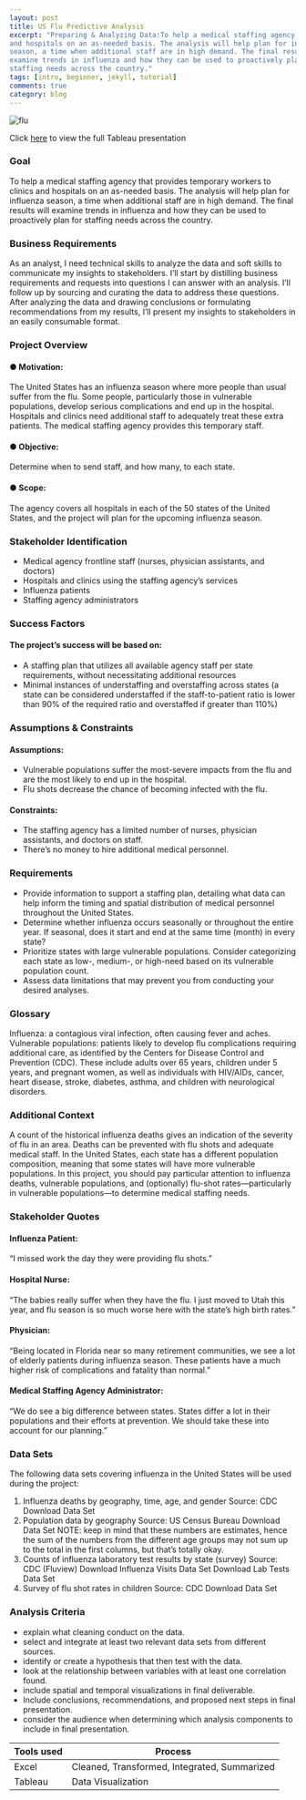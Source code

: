 ```yaml
---
layout: post
title: US Flu Predictive Analysis
excerpt: "Preparing & Analyzing Data:To help a medical staffing agency that provides temporary workers to clinics
and hospitals on an as-needed basis. The analysis will help plan for influenza
season, a time when additional staff are in high demand. The final results will
examine trends in influenza and how they can be used to proactively plan for
staffing needs across the country."
tags: [intro, beginner, jekyll, tutorial]
comments: true
category: blog
---
```

![flu](https://morwarid1.github.io/images/Flu.png)

Click [here](https://public.tableau.com/profile/morwarid.najafizada#!/vizhome/flue/Story) to view the full Tableau presentation 
 
### Goal 
To help a medical staffing agency that provides temporary workers to clinics
and hospitals on an as-needed basis. The analysis will help plan for influenza
season, a time when additional staff are in high demand. The final results will
examine trends in influenza and how they can be used to proactively plan for
staffing needs across the country.

### Business Requirements
As an analyst, I need technical skills to analyze the data and soft skills to communicate my
insights to stakeholders. I’ll start by distilling business requirements and requests into questions
I can answer with an analysis. I’ll follow up by sourcing and curating the data to address these
questions. After analyzing the data and drawing conclusions or formulating recommendations from
my results, I’ll present my insights to stakeholders in an easily consumable format.


### Project Overview

#### ● Motivation: 
The United States has an influenza season where more people than usual
suffer from the flu. Some people, particularly those in vulnerable populations, develop serious
complications and end up in the hospital. Hospitals and clinics need additional staff to
adequately treat these extra patients. The medical staffing agency provides this temporary
staff.
#### ● Objective: 
Determine when to send staff, and how many, to each state.
#### ● Scope: 
The agency covers all hospitals in each of the 50 states of the United States, and
the project will plan for the upcoming influenza season.

### Stakeholder Identification

-  Medical agency frontline staff (nurses, physician assistants, and doctors)
-  Hospitals and clinics using the staffing agency’s services
-  Influenza patients
-  Staffing agency administrators

### Success Factors

#### The project’s success will be based on:
-  A staffing plan that utilizes all available agency staff per state requirements, without
necessitating additional resources
-  Minimal instances of understaffing and overstaffing across states (a state can be considered
understaffed if the staff-to-patient ratio is lower than 90% of the required ratio and
overstaffed if greater than 110%)

### Assumptions & Constraints

#### Assumptions:
-  Vulnerable populations suffer the most-severe impacts from the flu and are the most likely to
end up in the hospital.
-  Flu shots decrease the chance of becoming infected with the flu.

#### Constraints:
-  The staffing agency has a limited number of nurses, physician assistants, and doctors on
staff.
-  There’s no money to hire additional medical personnel.

### Requirements
-  Provide information to support a staffing plan, detailing what data can help inform the timing
and spatial distribution of medical personnel throughout the United States.
-  Determine whether influenza occurs seasonally or throughout the entire year. If seasonal,
does it start and end at the same time (month) in every state?
-  Prioritize states with large vulnerable populations. Consider categorizing each state as low-,
medium-, or high-need based on its vulnerable population count.
-  Assess data limitations that may prevent you from conducting your desired analyses.

### Glossary
Influenza: a contagious viral infection, often causing fever and aches.
Vulnerable populations: patients likely to develop flu complications requiring additional care, as
identified by the Centers for Disease Control and Prevention (CDC). These include adults over 65
years, children under 5 years, and pregnant women, as well as individuals with HIV/AIDs, cancer, heart
disease, stroke, diabetes, asthma, and children with neurological disorders.

### Additional Context
A count of the historical influenza deaths gives an indication of the severity of flu in an area. Deaths
can be prevented with flu shots and adequate medical staff. In the United States, each state has a
different population composition, meaning that some states will have more vulnerable populations. In
this project, you should pay particular attention to influenza deaths, vulnerable populations, and
(optionally) flu-shot rates—particularly in vulnerable populations—to determine medical staffing
needs.

### Stakeholder Quotes
#### Influenza Patient:
“I missed work the day they were providing flu shots.”
#### Hospital Nurse:  
“The babies really suffer when they have the flu. I just moved to Utah this year,
and flu season is so much worse here with the state’s high birth rates.”
#### Physician:
“Being located in Florida near so many retirement communities, we see a lot of elderly
patients during influenza season. These patients have a much higher risk of complications and
fatality than normal.”
#### Medical Staffing Agency Administrator:
“We do see a big difference between states.
States differ a lot in their populations and their efforts at prevention. We should take these into
account for our planning.”

### Data Sets

The following data sets covering influenza in the United States will be used during the project:
1. Influenza deaths by geography, time, age, and gender
Source: CDC
Download Data Set
2. Population data by geography
Source: US Census Bureau
Download Data Set
NOTE: keep in mind that these numbers are estimates, hence the sum of the
numbers from the different age groups may not sum up to the total in the first
columns, but that’s totally okay.
3. Counts of influenza laboratory test results by state (survey)
Source: CDC (Fluview)
Download Influenza Visits Data Set
Download Lab Tests Data Set
4. Survey of flu shot rates in children
Source: CDC
Download Data Set

### Analysis Criteria

-  explain what cleaning conduct on the data.
-  select and integrate at least two relevant data sets from different sources.
-  identify or create a hypothesis that then test with the data.
-  look at the relationship between variables with at least one correlation found.
-  include spatial and temporal visualizations in final deliverable.
-  Include conclusions, recommendations, and proposed next steps in final
presentation.
-  consider the audience when determining which analysis components to include in final presentation.

Tools used | Process
------------ | ------------
Excel | Cleaned, Transformed, Integrated, Summarized
Tableau | Data Visualization 
